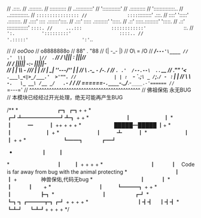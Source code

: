 
//                       .::::.
//                     .::::::::.
//                    :::::::::::
//                 ..:::::::::::'
//              '::::::::::::'
//                .::::::::::
//           '::::::::::::::..
//                ..::::::::::::.
//              ``::::::::::::::::
//               ::::``:::::::::'        .:::.
//              ::::'   ':::::'       .::::::::.
//            .::::'      ::::     .:::::::'::::.
//           .:::'       :::::  .:::::::::' ':::::.
//          .::'        :::::.:::::::::'      ':::::.
//         .::'         ::::::::::::::'         ``::::.
//     ...:::           ::::::::::::'              ``::.
//    ```` ':.          ':::::::::'                  ::::..
//                       '.:::::'                    ':'````..



//
//                            _ooOoo_
//                           o8888888o
//                           88" . "88
//                           (| -_- |)
//                           O\  =  /O
//                        ____/`---'\____
//                      .'  \\|     |//  `.
//                     /  \\|||  :  |||//  \
//                    /  _||||| -:- |||||-  \
//                    |   | \\\  -  /// |   |
//                    | \_|  ''\---/''  |   |
//                    \  .-\__  `-`  ___/-. /
//                  ___`. .'  /--.--\  `. . __
//               ."" '<  `.___\_<|>_/___.'  >'"".
//              | | :  `- \`.;`\ _ /`;.`/ - ` : | |
//              \  \ `-.   \_ __\ /__ _/   .-` /  /
//         ======`-.____`-.___\_____/___.-`____.-'======
//                            `=---='
//        ^^^^^^^^^^^^^^^^^^^^^^^^^^^^^^^^^^^^^^^^^^^^^
//                    佛祖保佑     永无BUG
//         本模块已经经过开光处理，绝无可能再产生BUG



/**
 *　　　　　　　 ┏┓       ┏┓+ +
 *　　　　　　　┏┛┻━━━━━━━┛┻┓ + +
 *　　　　　　　┃　　　　　　 ┃
 *　　　　　　　┃　　　━　　　┃ ++ + + +
 *　　　　　　 █████━█████  ┃+
 *　　　　　　　┃　　　　　　 ┃ +
 *　　　　　　　┃　　　┻　　　┃
 *　　　　　　　┃　　　　　　 ┃ + +
 *　　　　　　　┗━━┓　　　 ┏━┛
 *               ┃　　  ┃
 *　　　　　　　　　┃　　  ┃ + + + +
 *　　　　　　　　　┃　　　┃　Code is far away from     bug with the animal protecting
 *　　　　　　　　　┃　　　┃ + 　　　　         神兽保佑,代码无bug
 *　　　　　　　　　┃　　　┃
 *　　　　　　　　　┃　　　┃　　+
 *　　　　　　　　　┃　 　 ┗━━━┓ + +
 *　　　　　　　　　┃ 　　　　　┣┓
 *　　　　　　　　　┃ 　　　　　┏┛
 *　　　　　　　　　┗┓┓┏━━━┳┓┏┛ + + + +
 *　　　　　　　　　 ┃┫┫　 ┃┫┫
 *　　　　　　　　　 ┗┻┛　 ┗┻┛+ + + +
 */
